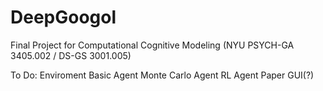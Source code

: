 # DeepGoogol
Final Project for Computational Cognitive Modeling (NYU PSYCH-GA 3405.002 / DS-GS 3001.005)

To Do:
Enviroment
Basic Agent
Monte Carlo Agent
RL Agent
Paper
GUI(?)
